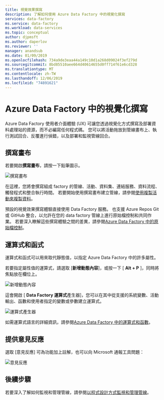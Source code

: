 ```yaml
---
title: 視覺效果撰寫
description: 了解如何使用 Azure Data Factory 中的視覺化撰寫
services: data-factory
ms.service: data-factory
ms.workload: data-services
ms.topic: conceptual
author: djpmsft
ms.author: daperlov
ms.reviewer: ''
manager: anandsub
ms.date: 01/09/2019
ms.openlocfilehash: 734a9de3eaa44a149c10d1a268d09024f3ef279d
ms.sourcegitcommit: 8bd85510aee664d40614655d0ff714f61e6cd328
ms.translationtype: MT
ms.contentlocale: zh-TW
ms.lasthandoff: 12/06/2019
ms.locfileid: "74891621"
---
```

# <a name="visual-authoring-in-azure-data-factory"></a>Azure Data Factory 中的視覺化撰寫

Azure Data Factory 使用者介面體驗 (UX) 可讓您透過視覺化方式撰寫及部署資料處理站的資源，而不必編寫任何程式碼。 您可以將活動拖放到管線畫布上、執行測試回合、反覆進行偵錯，以及部署和監視管線回合。

## <a name="authoring-canvas"></a>撰寫畫布

若要開啟**撰寫畫布**，請按一下鉛筆圖示。 

![撰寫畫布](media/author-visually/authoring-canvas.png)

在這裡，您將會撰寫組成 factory 的管線、活動、資料集、連結服務、資料流程、觸發程式和整合執行時間。 若要開始使用撰寫畫布建立管線，請參閱[使用複製活動來複製資料](tutorial-copy-data-portal.md)。 

預設的視覺效果撰寫體驗直接使用 Data Factory 服務。 也支援 Azure Repos Git 或 GitHub 整合，以允許在您的 data factory 管線上進行原始檔控制和共同作業。 若要深入瞭解這些撰寫體驗之間的差異，請參閱[Azure Data Factory 中的原始檔控制](source-control.md)。

## <a name="expressions-and-functions"></a>運算式和函式

運算式和函式可以用來取代靜態值，以指定 Azure Data Factory 中的許多屬性。

若要指定屬性值的運算式，請選取 [**新增動態內容**]，或按一下 [ **Alt + P** ]，同時將焦點放在欄位上。

![新增動態內容](media/author-visually/dynamic-content-1.png)

這會開啟 [ **Data Factory 運算式**產生器]，您可以在其中從支援的系統變數、活動輸出、函數和使用者指定的變數或參數建立運算式。 

![運算式產生器](media/author-visually/dynamic-content-2.png)

如需運算式語言的詳細資訊，請參閱[Azure Data Factory 中的運算式和函數](control-flow-expression-language-functions.md)。

## <a name="provide-feedback"></a>提供意見反應

選取 [意見反應] 可為功能加上註解，也可以向 Microsoft 通報工具問題：

![意見反應](media/author-visually/provide-feedback.png)

## <a name="next-steps"></a>後續步驟

若要深入了解如何監視和管理管線，請參閱[以程式設計方式監視和管理管線](monitor-programmatically.md)。
